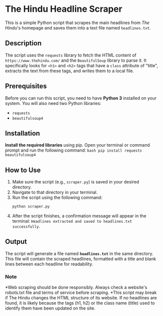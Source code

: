 # The Hindu Headline Scraper

This is a simple Python script that scrapes the main headlines from *The Hindu*'s homepage and saves them into a text file named `headlines.txt`.

## Description

The script uses the `requests` library to fetch the HTML content of `https://www.thehindu.com/` and the `BeautifulSoup` library to parse it. It specifically looks for `<h1>` and `<h2>` tags that have a `class` attribute of "title", extracts the text from these tags, and writes them to a local file.

## Prerequisites

Before you can run this script, you need to have **Python 3** installed on your system. You will also need two Python libraries:
*   `requests`
*   `beautifulsoup4`

## Installation

**Install the required libraries** using pip. Open your terminal or command prompt and run the following command:
    ```bash
    pip install requests beautifulsoup4
    ```

## How to Use

1.  Make sure the script (e.g., `scraper.py`) is saved in your desired directory.
2.  Navigate to that directory in your terminal.
3.  Run the script using the following command:
    ```bash
    python scraper.py
    ```
4.  After the script finishes, a confirmation message will appear in the terminal: `Headlines extracted and saved to headlines.txt successfully`.

## Output

The script will generate a file named **`headlines.txt`** in the same directory. This file will contain the scraped headlines, formatted with a title and blank lines between each headline for readability.

### Note
*Web scraping should be done responsibly. Always check a website's robots.txt file and terms of service before scraping.
*This script may break if The Hindu changes the HTML structure of its website. If no headlines are found, it is likely because the tags (h1, h2) or the class name (title) used to identify them have been updated on the site.
